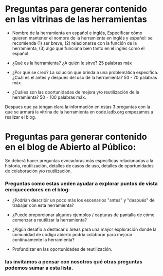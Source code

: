# Preguntas para generar contenido en las vitrinas de las herramientas


- Nombre de la herramienta en español e inglés, Especificar cómo quieren mantener el nombre de la herramienta en inglés y español: se recomienda (1) ser breve, (2) relacionarse con la función de la herramienta, (3) algo que funciona bien tanto en el inglés como el español.

- ¿Qué es la herramienta? ¿A quién le sirve? 25 palabras máx

- ¿Por qué se creó? La solución que brinda a una problemática específica. ¿Cuál es el antes y después del uso de la herramienta? 50 - 70 palabras máx.

- ¿Cuáles son las oportunidades de mejora y/o reutilización de la herramienta?  50 - 100 palabras máx.

Despues que ya tengan clara la información en estas 3 preguntas con la que se armará la vitrina de la herramienta en code.iadb.org empezamos a realizar el blog.

# Preguntas para generar contenido en el blog de Abierto al Público:

Se deberá hacer preguntas evocadoras más específicas relacionadas a la historia, reutilización, detalles de casos de uso, detalles de oportunidades de colaboración y/o reutilización.

### Preguntas como estas ueden ayudar a explorar puntos de vista enriquecedores en el blog: 


- ¿Podrían describir un poco más los escenarios "antes" y "después" de trabajar con esta herramienta?

- ¿Puede proporcionar algunos ejemplos / capturas de pantalla de cómo comenzar a reutilizar la herramienta?

- ¿Algún desafío a destacar o áreas para una mayor exploración donde la comunidad de código abierto podría colaborar para mejorar continuamente la herramienta?

- Profundizar en las oportunidades de reutilización.


### las invitamos a pensar con nosotros qué otras preguntas podemos sumar a esta lista.

